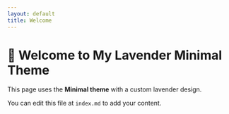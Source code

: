 ```yaml
---
layout: default
title: Welcome
---
```


# 💜 Welcome to My Lavender Minimal Theme
This page uses the **Minimal theme** with a custom lavender design.

You can edit this file at `index.md` to add your content.
